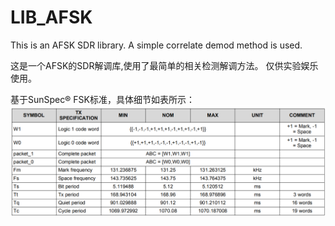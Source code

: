# LIB_AFSK
 This is an AFSK SDR library.
 A simple correlate demod method is used.
 
 这是一个AFSK的SDR解调库,使用了最简单的相关检测解调方法。
 仅供实验娱乐使用。
 
 基于SunSpec® FSK标准，具体细节如表所示：
 ![SunSpec® FSK Specifications](https://github.com/zhaohengbo/LIB_AFSK/blob/master/screenshot/1.PNG)
 